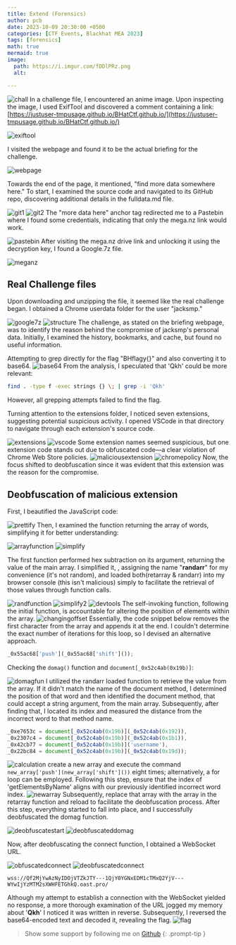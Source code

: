 ```yaml
---
title: Extend (Forensics)
author: pcb
date: 2023-10-09 20:30:00 +0500
categories: [CTF Events, Blackhat MEA 2023]
tags: [forensics]
math: true
mermaid: true
image:
  path: https://i.imgur.com/fDDlPRz.png
  alt: 

---
```



![chall](https://i.imgur.com/VIxrGrA.png)
In a challenge file, I encountered an anime image. Upon inspecting the image, I used ExifTool and discovered a comment containing a link: [https://justuser-tmpusage.github.io/BHatCtf.github.io/](https://justuser-tmpusage.github.io/BHatCtf.github.io/)

![exiftool](https://i.imgur.com/XhX9e5l.png)

I visited the webpage and found it to be the actual briefing for the challenge.

![webpage](https://i.imgur.com/1Ex1xrz.png)

Towards the end of the page, it mentioned, "find more data somewhere here." To start, I examined the source code and navigated to its GitHub repo, discovering additional details in the fulldata.md file.

![git1](https://i.imgur.com/zWafLCs.png)
![git2](https://i.imgur.com/YCrpKlS.png)
The "more data here" anchor tag redirected me to a Pastebin where I found some credentials, indicating that only the mega.nz link would work.

![pastebin](https://i.imgur.com/nBFJe9C.png)
After visiting the mega.nz drive link and unlocking it using the decryption key, I found a Google.7z file.

![meganz](https://i.imgur.com/zg39zjA.png)
## Real Challenge files
Upon downloading and unzipping the file, it seemed like the real challenge began. I obtained a Chrome userdata folder for the user "jacksmp."

![google7z](https://i.imgur.com/Y9Ka1fc.png)
![structure](https://i.imgur.com/ueRK3dO.png)
The challenge, as stated on the briefing webpage, was to identify the reason behind the compromise of jacksmp's personal data. Initially, I examined the history, bookmarks, and cache, but found no useful information.

Attempting to grep directly for the flag "BHflagy{}" and also converting it to base64. 
![base64](https://i.imgur.com/dk7pUgy.png)
From the analysis, I speculated that 'Qkh' could be more relevant:

```bash
find . -type f -exec strings {} \; | grep -i 'Qkh'
```
However, all grepping attempts failed to find the flag.

Turning attention to the extensions folder, I noticed seven extensions, suggesting potential suspicious activity. I opened VSCode in that directory to navigate through each extension's source code.

![extensions](https://i.imgur.com/ZhHXiOV.png)
![vscode](https://i.imgur.com/6gyz9Xb.png) 
Some extension names seemed suspicious, but one extension code stands out due to obfuscated code—a clear violation of Chrome Web Store policies.
![maliciousextension](https://i.imgur.com/KndMYTt.png)
![chromepolicy](https://i.imgur.com/ZdH6Ntu.png) 
Now, the focus shifted to deobfuscation since it was evident that this extension was the reason for the compromise.

## Deobfuscation of malicious extension
First, I beautified the JavaScript code:

![prettify](https://i.imgur.com/VRCncyF.png)
Then, I examined the function returning the array of words, simplifying it for better understanding:

![arrayfunction](https://i.imgur.com/aNj47fV.png)
![simplify](https://i.imgur.com/7ZkoiER.png)

The first function performed hex subtraction on its argument, returning the value of the main array.
I simplified it, , assigning the name "**randarr**" for my convenience (it's not random), and loaded both(retarray & randarr) into my browser console (this isn't malicious) simply to facilitate the retrieval of those values through function calls.

![randfunction](https://i.imgur.com/TUcHJBp.png)
![simplify2](https://i.imgur.com/yUhKMlK.png) 
![devtools](https://i.imgur.com/bc2ucId.png)
The self-invoking function, following the initial function, is accountable for altering the position of elements within the array.
![changingoffset](https://i.imgur.com/pdfovhu.png)
Essentially, the code snippet below removes the first character from the array and appends it at the end. I couldn't determine the exact number of iterations for this loop, so I devised an alternative approach.
```javascript
_0x55ac68['push'](_0x55ac68['shift']());
```

Checking the ``domag()`` function and ``document[_0x52c4ab(0x19b)]``:

![domagfun](https://i.imgur.com/frY97ka.png)
I utilized the randarr loaded function to retrieve the value from the array. If it didn't match the name of the document method, I determined the position of that word and then identified the document method, that could accept a string argument, from the main array. Subsequently, after finding that, I located its index and measured the distance from the incorrect word to that method name.
```javascript
_0xe7653c = document[_0x52c4ab(0x19b)](_0x52c4ab(0x192)),
_0x2307c4 = document[_0x52c4ab(0x19b)](_0x52c4ab(0x1b1)),
_0x42cb77 = document[_0x52c4ab(0x19b)]('username'),
_0x22bc84 = document[_0x52c4ab(0x19b)](_0x52c4ab(0x19d));
```
![calculation](https://i.imgur.com/bmePOBy.png)
create a new array and execute the command ``new_array['push'](new_array['shift']())`` eight times; alternatively, a for loop can be employed. Following this step, ensure that the index of 'getElementsByName' aligns with our previously identified incorrect word index.
![newarray](https://i.imgur.com/NCbzamE.png)
Subsequently, replace that array with the array in the retarray function and reload to facilitate the deobfuscation process. After this step, everything started to fall into place, and I successfully deobfuscated the domag function.


![deobfuscatestart](https://i.imgur.com/wPMaK0l.png)
![deobfuscateddomag](https://i.imgur.com/Rlx9Jtc.png)

Now, after deobfuscating the connect function, I obtained a WebSocket URL.

![obfuscatedconnect](https://i.imgur.com/TjOnCAX.png)
![deobfuscatedconnect](https://i.imgur.com/233Qzl7.png)
```plaintext
wss://Qf2MjYwAzNyIDOjVTZkJTY---1QjY0YGNxEDM1cTMxQ2YjV---WYwIjYzMTM2sXWHFETGhkQ.oast.pro/
```
Although my attempt to establish a connection with the WebSocket yielded no response, a more thorough examination of the URL jogged my memory about '**Qkh**' I noticed it was written in reverse. Subsequently, I reversed the base64-encoded text and decoded it, revealing the flag.
![flag](https://i.imgur.com/4OhcY33.png) 
> Show some support by following me on [Github](https://github.com/PakCyberbot)
{: .prompt-tip }
